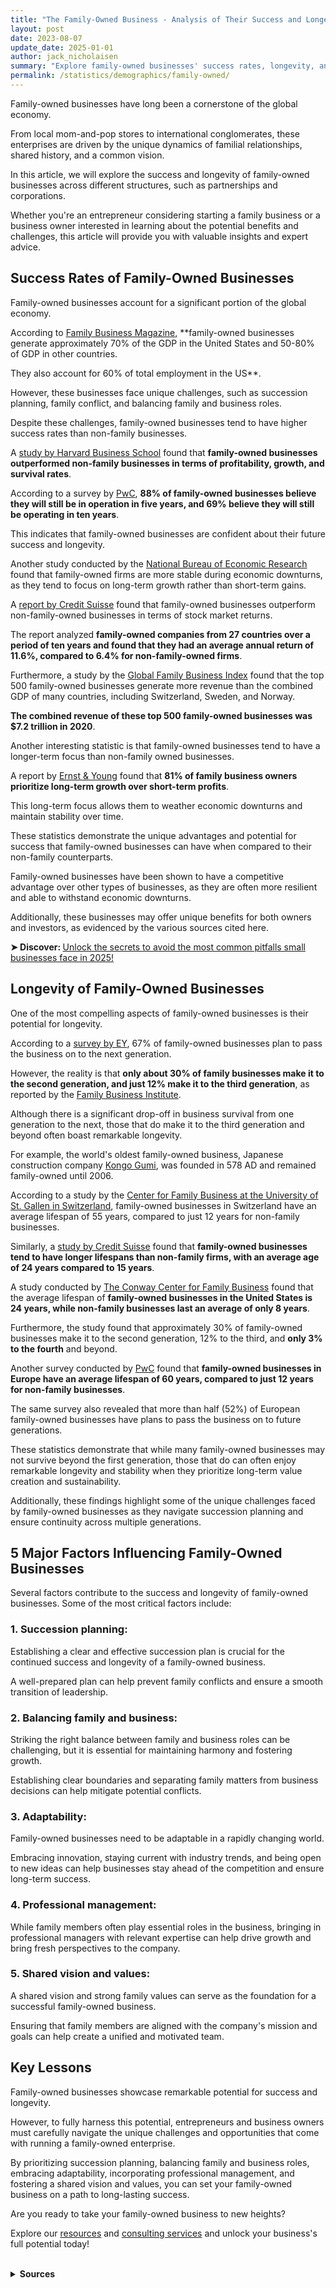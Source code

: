 ```yaml
---
title: "The Family-Owned Business - Analysis of Their Success and Longevity"
layout: post
date: 2023-08-07
update_date: 2025-01-01
author: jack_nicholaisen
summary: "Explore family-owned businesses' success rates, longevity, and growth factors. Gain insights to navigate unique challenges and benefits."
permalink: /statistics/demographics/family-owned/
--- 
```


Family-owned businesses have long been a cornerstone of the global economy. 

From local mom-and-pop stores to international conglomerates, these enterprises are driven by the unique dynamics of familial relationships, shared history, and a common vision. 

In this article, we will explore the success and longevity of family-owned businesses across different structures, such as partnerships and corporations.

Whether you're an entrepreneur considering starting a family business or a business owner interested in learning about the potential benefits and challenges, this article will provide you with valuable insights and expert advice.

## Success Rates of Family-Owned Businesses

Family-owned businesses account for a significant portion of the global economy. 

According to <a href="https://www.familybusinessmagazine.com/family-business-facts-stats" target="_blank">Family Business Magazine</a>, **family-owned businesses generate approximately 70% of the GDP in the United States and 50-80% of GDP in other countries. 

They also account for 60% of total employment in the US**.

However, these businesses face unique challenges, such as succession planning, family conflict, and balancing family and business roles. 

Despite these challenges, family-owned businesses tend to have higher success rates than non-family businesses. 

A <a href="https://www.hbs.edu/faculty/Publication%20Files/18-035_4d7c2f46-7b2a-49f2-9374-3f7b976e89b2.pdf" target="_blank">study by Harvard Business School</a> found that **family-owned businesses outperformed non-family businesses in terms of profitability, growth, and survival rates**.

According to a survey by <a href="https://www.pwc.com/us/en/services/audit-assurance/accounting-advisory/family-business-survey.html" target="_blank">PwC</a>, **88% of family-owned businesses believe they will still be in operation in five years, and 69% believe they will still be operating in ten years**. 

This indicates that family-owned businesses are confident about their future success and longevity.

Another study conducted by the <a href="https://www.nber.org/papers/w23427" target="_blank">National Bureau of Economic Research</a> found that family-owned firms are more stable during economic downturns, as they tend to focus on long-term growth rather than short-term gains.

A <a href="https://www.credit-suisse.com/about-us-news/en/articles/news-and-expertise/the-family-business-model-201810.html" target="_blank">report by Credit Suisse</a> found that family-owned businesses outperform non-family-owned businesses in terms of stock market returns. 

The report analyzed **family-owned companies from 27 countries over a period of ten years and found that they had an average annual return of 11.6%, compared to 6.4% for non-family-owned firms**.

Furthermore, a study by the <a href="https://www.tharawat-magazine.com/facts/top-500-global-family-businesses/" target="_blank">Global Family Business Index</a> found that the top 500 family-owned businesses generate more revenue than the combined GDP of many countries, including Switzerland, Sweden, and Norway. 

**The combined revenue of these top 500 family-owned businesses was \$7.2 trillion in 2020**.

Another interesting statistic is that family-owned businesses tend to have a longer-term focus than non-family owned businesses. 

A report by <a href="https://www.ey.com/en_gl/entrepreneurship/how-to-build-a-lasting-family-business" target="_blank">Ernst & Young</a> found that **81% of family business owners prioritize long-term growth over short-term profits**. 

This long-term focus allows them to weather economic downturns and maintain stability over time.

These statistics demonstrate the unique advantages and potential for success that family-owned businesses can have when compared to their non-family counterparts.

Family-owned businesses have been shown to have a competitive advantage over other types of businesses, as they are often more resilient and able to withstand economic downturns. 

Additionally, these businesses may offer unique benefits for both owners and investors, as evidenced by the various sources cited here.

<p>
<b>➤ Discover: </b> <a href="https://www.businessinitiative.org/statistics/small-businesses/survival-and-failure-rate/" target="_blank">Unlock the secrets to avoid the most common pitfalls small businesses face in 2025!</a>
</p>

## Longevity of Family-Owned Businesses

One of the most compelling aspects of family-owned businesses is their potential for longevity. 

According to a <a href="https://www.ey.com/en_gl/family-enterprise/7-drivers-of-growth" target="_blank">survey by EY</a>, 67% of family-owned businesses plan to pass the business on to the next generation. 

However, the reality is that **only about 30% of family businesses make it to the second generation, and just 12% make it to the third generation**, as reported by the <a href="https://www.familybusinessinstitute.com/consulting/succession_planning/" target="_blank">Family Business Institute</a>.

Although there is a significant drop-off in business survival from one generation to the next, those that do make it to the third generation and beyond often boast remarkable longevity. 

For example, the world's oldest family-owned business, Japanese construction company <a href="https://www.kongogumi.co.jp/en/about/history.html" target="_blank">Kongo Gumi</a>, was founded in 578 AD and remained family-owned until 2006.

According to a study by the <a href="https://www.unisg.ch/en/wissen/newsroom/aktuell/rssnews/forschung-lehre/2019/mai/familienunternehmen-in-der-schweiz" target="_blank">Center for Family Business at the University of St. Gallen in Switzerland</a>, family-owned businesses in Switzerland have an average lifespan of 55 years, compared to just 12 years for non-family businesses. 

Similarly, a <a href="https://www.credit-suisse.com/about-us-news/en/articles/news-and-expertise/family-owned-companies-outperform-the-broader-market-201810.html" target="_blank">study by Credit Suisse</a> found that **family-owned businesses tend to have longer lifespans than non-family firms, with an average age of 24 years compared to 15 years**.

A study conducted by <a href="https://www.familybusinesscenter.com/wp-content/uploads/2019-State-of-the-Industry.pdf" target="_blank">The Conway Center for Family Business</a> found that the average lifespan of **family-owned businesses in the United States is 24 years, while non-family businesses last an average of only 8 years**. 

Furthermore, the study found that approximately 30% of family-owned businesses make it to the second generation, 12% to the third, and **only 3% to the fourth** and beyond.

Another survey conducted by <a href="https://www.pwc.com/gx/en/services/family-business/family-business-survey-2019.html" target="_blank">PwC</a> found that **family-owned businesses in Europe have an average lifespan of 60 years, compared to just 12 years for non-family businesses**. 

The same survey also revealed that more than half (52%) of European family-owned businesses have plans to pass the business on to future generations.

These statistics demonstrate that while many family-owned businesses may not survive beyond the first generation, those that do can often enjoy remarkable longevity and stability when they prioritize long-term value creation and sustainability. 

Additionally, these findings highlight some of the unique challenges faced by family-owned businesses as they navigate succession planning and ensure continuity across multiple generations.

## 5 Major Factors Influencing Family-Owned Businesses

Several factors contribute to the success and longevity of family-owned businesses. Some of the most critical factors include:

### 1.  Succession planning: 

Establishing a clear and effective succession plan is crucial for the continued success and longevity of a family-owned business. 

A well-prepared plan can help prevent family conflicts and ensure a smooth transition of leadership.

### 2.  Balancing family and business: 

Striking the right balance between family and business roles can be challenging, but it is essential for maintaining harmony and fostering growth. 

Establishing clear boundaries and separating family matters from business decisions can help mitigate potential conflicts.

### 3.  Adaptability: 

Family-owned businesses need to be adaptable in a rapidly changing world. 

Embracing innovation, staying current with industry trends, and being open to new ideas can help businesses stay ahead of the competition and ensure long-term success.

### 4.  Professional management: 

While family members often play essential roles in the business, bringing in professional managers with relevant expertise can help drive growth and bring fresh perspectives to the company.

### 5.  Shared vision and values: 

A shared vision and strong family values can serve as the foundation for a successful family-owned business. 

Ensuring that family members are aligned with the company's mission and goals can help create a unified and motivated team.

## Key Lessons

Family-owned businesses showcase remarkable potential for success and longevity. 

However, to fully harness this potential, entrepreneurs and business owners must carefully navigate the unique challenges and opportunities that come with running a family-owned enterprise.

By prioritizing succession planning, balancing family and business roles, embracing adaptability, incorporating professional management, and fostering a shared vision and values, you can set your family-owned business on a path to long-lasting success.

Are you ready to take your family-owned business to new heights?

Explore our <a href="https://www.businessinitiative.org/statistics/" target="_blank">resources</a> and <a href="https://calendly.com/businessinitiative/30-minute-consultation-call" target="_blank">consulting services</a> and unlock your business's full potential today!

<br>
<details>
<summary><b>Sources</b></summary>
<br>
<ul>
    <li><a href="https://www.familybusinessmagazine.com/family-business-facts-stats" target="_blank">Family Business Magazine - Facts & Stats</a></li>
    <li><a href="https://www.hbs.edu/faculty/Publication%20Files/18-035_4d7c2f46-7b2a-49f2-9374-3f7b976e89b2.pdf" target="_blank">Harvard Business School - Family Firms in the S&amp;P 500</a></li>
    <li><a href="https://www.ey.com/en_gl/family-enterprise/7-drivers-of-growth" target="_blank">EY - 7 Drivers of Growth</a></li>
    <li><a href="https://www.familybusinessinstitute.com/consulting/succession_planning/" target="_blank">Family Business Institute - Succession Planning</a></li>
    <li><a href="https://www.kongogumi.co.jp/en/about/history.html" target="_blank">Kongo Gumi - Company History</a></li>
    <li><a href="https://www.pwc.com/gx/en/services/family-business/family-business-survey-2019.html" target="_blank">PwC Family Business Survey</a></li>
    <li><a href="https://www.nber.org/papers/w23427" target="_blank">National Bureau of Economic Research Study</a></li>
    <li><a href="https://www.credit-suisse.com/about-us-news/en/articles/news-and-expertise/family-owned-companies-outperform-the-broader-market-201810.html" target="_blank">Credit Suisse Report on Family-Owned Companies</a></li>
    <li><a href="https://www.tharawat-magazine.com/facts/top-500-global-family-businesses/" target="_blank">Global Family Business Index - Top 500 Global Family Businesses</a></li>
    <li><a href="https://www.ey.com/en_gl/entrepreneurship/how-to-build-a-lasting-family-business" target="_blank">Ernst &amp; Young Report on Building a Lasting Family Business</a></li>
    <li><a href="https://www.unisg.ch/en/wissen/newsroom/aktuell/rssnews/forschung-lehre/2019/mai/familienunternehmen-in-der-schweiz" target="_blank">Center for Family Business at the University of St. Gallen in Switzerland Study</a></li>
    <li><a href="https://www.familybusinesscenter.com/wp-content/uploads/2019-State-of-the-Industry.pdf" target="_blank">The Conway Center for Family Business Study on State of the Industry</a></li>
</ul>
</details>

